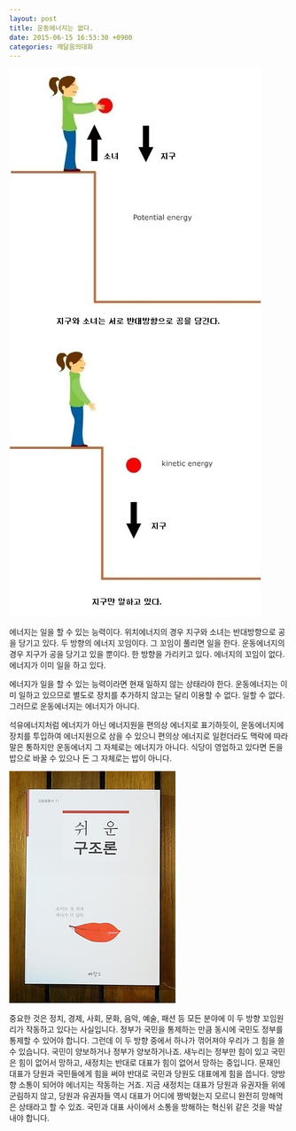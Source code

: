 ```yaml
---
layout: post
title: 운동에너지는 없다.
date: 2015-06-15 16:53:30 +0900
categories: 깨달음의대화
---
```

  


  

  

<img src="files/attach/images/198/663/599/167.jpg" alt="167.jpg" width="454" height="991" /> 

  


에너지는 일을 할 수 있는 능력이다. 위치에너지의 경우 지구와 소녀는 반대방향으로 공을 당기고 있다. 두 방향의 에너지 꼬임이다. 그 꼬임이 풀리면 일을 한다. 운동에너지의 경우 지구가 공을 당기고 있을 뿐이다. 한 방향을 가리키고 있다. 에너지의 꼬임이 없다. 에너지가 이미 일을 하고 있다.

  


에너지가 일을 할 수 있는 능력이라면 현재 일하지 않는 상태라야 한다. 운동에너지는 이미 일하고 있으므로 별도로 장치를 추가하지 않고는 달리 이용할 수 없다. 일할 수 없다. 그러므로 운동에너지는 에너지가 아니다.

  


석유에너지처럼 에너지가 아닌 에너지원을 편의상 에너지로 표기하듯이, 운동에너지에 장치를 투입하여 에너지원으로 삼을 수 있으니 편의상 에너지로 일컫더라도 맥락에 따라 말은 통하지만 운동에너지 그 자체로는 에너지가 아니다. 식당이 영업하고 있다면 돈을 밥으로 바꿀 수 있으나 돈 그 자체로는 밥이 아니다.

  



<img src="files/attach/images/198/663/599/DSC01488.JPG" alt="DSC01488.JPG" width="300" height="419" />   


  


중요한 것은 정치, 경제, 사회, 문화, 음악, 예술, 패션 등 모든 분야에 이 두 방향 꼬임원리가 작동하고 있다는 사실입니다. 정부가 국민을 통제하는 만큼 동시에 국민도 정부를 통제할 수 있어야 합니다. 그런데 이 두 방향 중에서 하나가 꺾어져야 우리가 그 힘을 쓸 수 있습니다. 국민이 양보하거나 정부가 양보하거나죠. 새누리는 정부만 힘이 있고 국민은 힘이 없어서 망하고, 새정치는 반대로 대표가 힘이 없어서 망하는 중입니다. 문재인 대표가 당원과 국민들에게 힘을 써야 반대로 국민과 당원도 대표에게 힘을 씁니다. 양방향 소통이 되어야 에너지는 작동하는 거죠. 지금 새정치는 대표가 당원과 유권자들 위에 군림하지 않고, 당원과 유권자들 역시 대표가 어디에 짱박혔는지 모르니 완전히 망해먹은 상태라고 할 수 있죠. 국민과 대표 사이에서 소통을 방해하는 혁신위 같은 것을 박살내야 합니다.